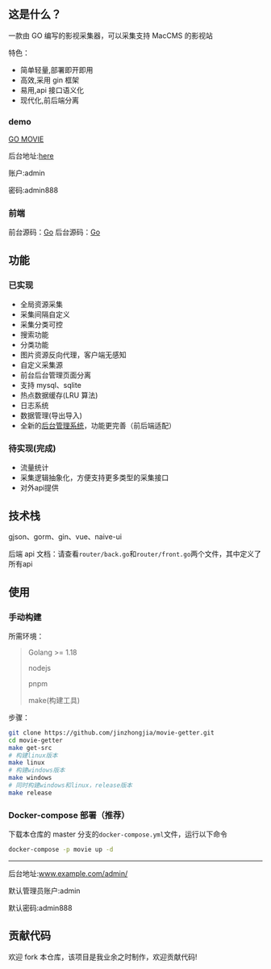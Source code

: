 ## 这是什么？

一款由 GO 编写的影视采集器，可以采集支持 MacCMS 的影视站

特色：

- 简单轻量,部署即开即用
- 高效,采用 gin 框架
- 易用,api 接口语义化
- 现代化,前后端分离

### demo

[GO MOVIE](http://movie.demo.nvimer.org/)

后台地址:[here](http://movie.demo.nvimer.org/admin)

账户:admin

密码:admin888

### 前端

前台源码：[Go](https://github.com/jinzhongjia/newMovie)
后台源码：[Go](https://github.com/jinzhongjia/newMovieAdmin)

## 功能

### 已实现

- 全局资源采集
- 采集间隔自定义
- 采集分类可控
- 搜索功能
- 分类功能
- 图片资源反向代理，客户端无感知
- 自定义采集源
- 前台后台管理页面分离
- 支持 mysql、sqlite
- 热点数据缓存(LRU 算法)
- 日志系统
- 数据管理(导出导入)
- 全新的[后台管理系统](https://github.com/jinzhongjia/newMovieAdmin)，功能更完善（前后端适配）

### 待实现(完成)

- 流量统计
- 采集逻辑抽象化，方便支持更多类型的采集接口
- 对外api提供

## 技术栈

gjson、gorm、gin、vue、naive-ui

后端 api 文档：请查看`router/back.go`和`router/front.go`两个文件，其中定义了所有api

## 使用

### 手动构建

所需环境：

> Golang >= 1.18
> 
> nodejs
> 
> pnpm
> 
> make(构建工具)

步骤：

```sh
git clone https://github.com/jinzhongjia/movie-getter.git
cd movie-getter
make get-src
# 构建linux版本
make linux
# 构建windows版本
make windows
# 同时构建windows和linux，release版本
make release
```

### Docker-compose 部署（推荐）

下载本仓库的 master 分支的`docker-compose.yml`文件，运行以下命令

```bash
docker-compose -p movie up -d
```

---

后台地址:www.example.com/admin/

默认管理员账户:admin

默认密码:admin888

## 贡献代码

欢迎 fork 本仓库，该项目是我业余之时制作，欢迎贡献代码!
